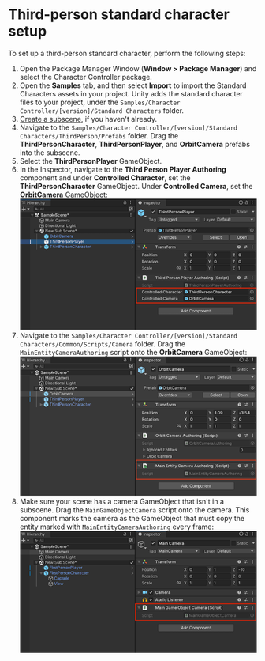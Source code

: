 
# Third-person standard character setup

To set up a third-person standard character, perform the following steps:

1. Open the Package Manager Window (**Window > Package Manager**) and select the Character Controller package.
1. Open the **Samples** tab, and then select **Import** to import the Standard Characters assets in your project. Unity adds the standard character files to your project, under the `Samples/Character Controller/[version]/Standard Characters` folder.
1. [Create a subscene](https://docs.unity3d.com/Packages/com.unity.entities@latest/index.html?subfolder=/manual/conversion-subscenes.html), if you haven't already.
1. Navigate to the `Samples/Character Controller/[version]/Standard Characters/ThirdPerson/Prefabs` folder. Drag the **ThirdPersonCharacter**, **ThirdPersonPlayer**, and **OrbitCamera** prefabs into the subscene.
1. Select the **ThirdPersonPlayer** GameObject. 
1. In the Inspector, navigate to the **Third Person Player Authoring** component and under **Controlled Character**, set the **ThirdPersonCharacter** GameObject. Under **Controlled Camera**, set the **OrbitCamera** GameObject:
    ![Screenshot](./images/third-person-authoring-script.jpg)
1. Navigate to the `Samples/Character Controller/[version]/Standard Characters/Common/Scripts/Camera` folder. Drag the `MainEntityCameraAuthoring` script onto the **OrbitCamera** GameObject: 
    ![[Screenshot]](./images/third-person-view-script.jpg)
1. Make sure your scene has a camera GameObject that isn't in a subscene. Drag the `MainGameObjectCamera` script onto the camera. This component marks the camera as the GameObject that must copy the entity marked with `MainEntityCameraAuthoring` every frame: 
    ![Screenshot](./images/first-person-camera-script.jpg)

